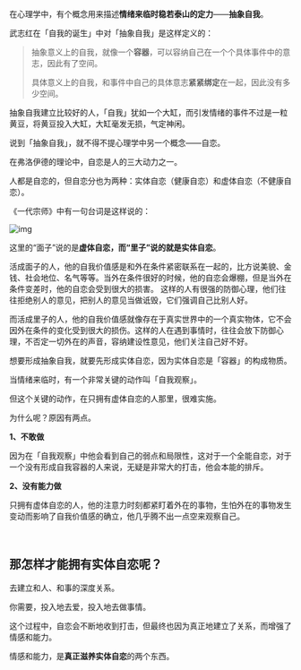 在心理学中，有个概念用来描述**情绪来临时稳若泰山的定力**——**抽象自我**。

武志红在「自我的诞生」中对「抽象自我」是这样定义的：

> 抽象意义上的自我，就像一个**容器**，可以容纳自己在一个个具体事件中的意志，因此有了空间。
>
> 具体意义上的自我，和事件中自己的具体意志**紧紧绑定**在一起，因此没有多少空间。 

抽象自我建立比较好的人，「自我」犹如一个大缸，而引发情绪的事件不过是一粒黄豆，将黄豆投入大缸，大缸毫发无损，气定神闲。

说到「抽象自我」，就不得不提心理学中另一个概念——自恋。

在弗洛伊德的理论中，自恋是人的三大动力之一。

人都是自恋的，但自恋分也为两种：实体自恋（健康自恋）和虚体自恋（不健康自恋）。

《一代宗师》中有一句台词是这样说的：

![img](https://pic3.zhimg.com/50/v2-d1bb3ddeb55661b37c2f1159c46b2926_b.jpg)

这里的“面子”说的是**虚体自恋，**而“里子”说的就是**实体自恋**。

活成面子的人，他的自我价值感是和外在条件紧密联系在一起的，比方说美貌、金钱、社会地位、名气等等。当外在条件很好的时候，他的自恋会爆棚，但是当外在条件变差时，他的自恋会受到很大的损害。 这样的人有很强的防御心理，他们往往拒绝别人的意见，把别人的意见当做诋毁，它们强调自己比别人好。

而活成里子的人，他的自我价值感就像存在于真实世界中的一个真实物体，它不会因外在条件的变化受到很大的损伤。这样的人在遇到事情时，往往会放下防御心理，不否定一切外在的声音，容纳建设性意见，他们关注自己好不好。

想要形成抽象自我，就要先形成实体自恋，因为实体自恋是「容器」的构成物质。

当情绪来临时，有一个非常关键的动作叫「自我观察」。

但这个关键的动作，在只拥有虚体自恋的人那里，很难实施。

为什么呢？原因有两点。

**1、不敢做**

因为在「自我观察」中他会看到自己的弱点和局限性，这对于一个全能自恋，对于一个没有形成自我容器的人来说，无疑是非常大的打击，他会本能的排斥。

**2、没有能力做**

只拥有虚体自恋的人，他的注意力时刻都紧盯着外在的事物，生怕外在的事物发生变动而影响了自我价值感的确立，他几乎腾不出一点空来观察自己。

<br/>

## 那怎样才能拥有实体自恋呢？

去建立和人、和事的深度关系。

你需要，投入地去爱，投入地去做事情。

这个过程中，自恋会不断地收到打击，但最终也因为真正地建立了关系，而增强了情感和能力。

情感和能力，是**真正滋养实体自恋**的两个东西。

